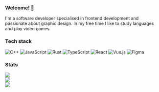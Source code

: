 ### Welcome! :wave:

I'm a software developer specialised in frontend development and passionate about graphic design. In my free time I like to study languages and play video games.

### Tech stack

![C++](https://img.shields.io/badge/c++-%2300599C.svg?style=for-the-badge&logo=c%2B%2B&logoColor=white)
![JavaScript](https://img.shields.io/badge/javascript-%23323330.svg?style=for-the-badge&logo=javascript&logoColor=%23F7DF1E)
![Rust](https://img.shields.io/badge/rust-%23000000.svg?style=for-the-badge&logo=rust&logoColor=white)
![TypeScript](https://img.shields.io/badge/typescript-%23007ACC.svg?style=for-the-badge&logo=typescript&logoColor=white)
![React](https://img.shields.io/badge/react-%2320232a.svg?style=for-the-badge&logo=react&logoColor=%2361DAFB)
![Vue.js](https://img.shields.io/badge/vuejs-%2335495e.svg?style=for-the-badge&logo=vuedotjs&logoColor=%234FC08D)
![Figma](https://img.shields.io/badge/figma-%23F24E1E.svg?style=for-the-badge&logo=figma&logoColor=white)

### Stats
![](https://github-readme-stats.vercel.app/api?username=skarline&theme=dark&hide_border=false&include_all_commits=true&count_private=true)<br/>
![](https://github-readme-streak-stats.herokuapp.com/?user=skarline&theme=dark&hide_border=false)<br/>
![](https://github-readme-stats.vercel.app/api/top-langs/?username=skarline&theme=dark&hide_border=false&include_all_commits=false&count_private=false&layout=compact)

